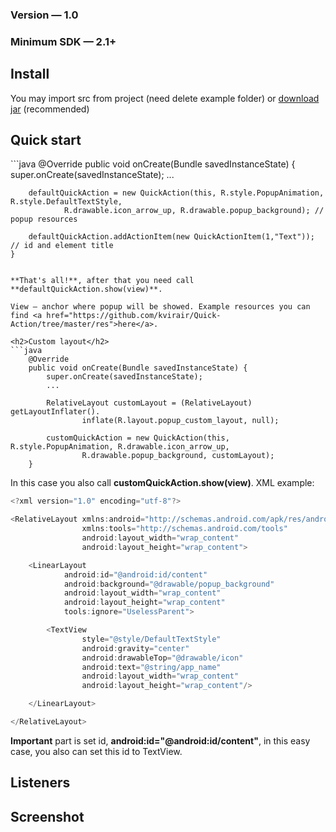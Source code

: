 <h3>Version — 1.0</h3>
<h3>Minimum SDK — 2.1+</h3>

<h2>Install</h2>
You may import src from project (need delete example folder) or <a href="https://github.com/kvirair/Quick-Action/releases">download jar</a> (recommended)

<h2>Quick start</h2>
```java
    @Override
    public void onCreate(Bundle savedInstanceState) {
        super.onCreate(savedInstanceState);
        ...

        defaultQuickAction = new QuickAction(this, R.style.PopupAnimation, R.style.DefaultTextStyle,
                R.drawable.icon_arrow_up, R.drawable.popup_background); // popup resources

        defaultQuickAction.addActionItem(new QuickActionItem(1,"Text")); // id and element title
    }
```

**That's all!**, after that you need call **defaultQuickAction.show(view)**.

View — anchor where popup will be showed. Example resources you can find <a href="https://github.com/kvirair/Quick-Action/tree/master/res">here</a>.

<h2>Custom layout</h2>
```java
    @Override
    public void onCreate(Bundle savedInstanceState) {
        super.onCreate(savedInstanceState);
        ...

        RelativeLayout customLayout = (RelativeLayout) getLayoutInflater().
                inflate(R.layout.popup_custom_layout, null);

        customQuickAction = new QuickAction(this, R.style.PopupAnimation, R.drawable.icon_arrow_up,
                R.drawable.popup_background, customLayout);
    }
```

In this case you also call **customQuickAction.show(view)**. XML example:

```java
<?xml version="1.0" encoding="utf-8"?>

<RelativeLayout xmlns:android="http://schemas.android.com/apk/res/android"
                xmlns:tools="http://schemas.android.com/tools"
                android:layout_width="wrap_content"
                android:layout_height="wrap_content">

    <LinearLayout
            android:id="@android:id/content"
            android:background="@drawable/popup_background"
            android:layout_width="wrap_content"
            android:layout_height="wrap_content"
            tools:ignore="UselessParent">

        <TextView
                style="@style/DefaultTextStyle"
                android:gravity="center"
                android:drawableTop="@drawable/icon"
                android:text="@string/app_name"
                android:layout_width="wrap_content"
                android:layout_height="wrap_content"/>

    </LinearLayout>

</RelativeLayout>
```

**Important** part is set id, **android:id="@android:id/content"**, in this easy case, you also can set this id to TextView.

<h2>Listeners</h2>

<h2>Screenshot</h2>